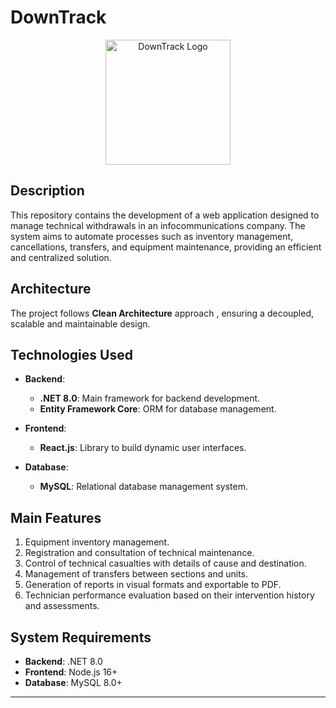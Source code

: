  
# DownTrack

<div style="text-align: center;">
  <img src="./logo.jpg" alt="DownTrack Logo" style="width: 200px;">
</div>


## Description

This repository contains the development of a web application designed to manage technical withdrawals in an infocommunications company. The system aims to automate processes such as inventory management, cancellations, transfers, and equipment maintenance, providing an efficient and centralized solution.

## Architecture

The project follows **Clean Architecture** approach , ensuring a decoupled, scalable and maintainable design.

## Technologies Used

- **Backend**:  
  - **.NET 8.0**: Main framework for backend development.  
  - **Entity Framework Core**: ORM for database management.

- **Frontend**:  
  - **React.js**: Library to build dynamic user interfaces.

- **Database**:  
  - **MySQL**: Relational database management system.

## Main Features

1. Equipment inventory management.
2. Registration and consultation of technical maintenance.
3. Control of technical casualties with details of cause and destination.
4. Management of transfers between sections and units.
5. Generation of reports in visual formats and exportable to PDF.
6. Technician performance evaluation based on their intervention history and assessments.

## System Requirements

- **Backend**: .NET 8.0  
- **Frontend**: Node.js 16+  
- **Database**: MySQL 8.0+  

---
